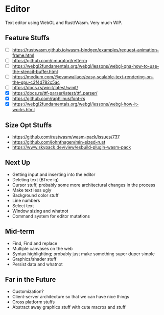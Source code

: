 # Editor
Text editor using WebGL and Rust/Wasm. Very much WIP.

## Feature Stuffs
- [ ] https://rustwasm.github.io/wasm-bindgen/examples/request-animation-frame.html
- [ ] https://github.com/cmuratori/refterm
- [ ] https://webgl2fundamentals.org/webgl/lessons/webgl-qna-how-to-use-the-stencil-buffer.html
- [ ] https://medium.com/@evanwallace/easy-scalable-text-rendering-on-the-gpu-c3f4d782c5ac
- [ ] https://docs.rs/winit/latest/winit/
- [x] https://docs.rs/ttf-parser/latest/ttf_parser/
- [x] https://github.com/raphlinus/font-rs
- [x] https://webgl2fundamentals.org/webgl/lessons/webgl-how-it-works.html

## Size Opt Stuffs
- https://github.com/rustwasm/wasm-pack/issues/737
- https://github.com/johnthagen/min-sized-rust
- https://www.skypack.dev/view/esbuild-plugin-wasm-pack

## Next Up
- Getting input and inserting into the editor
- Deleting text (BTree ig)
- Cursor stuff, probably some more architectural changes in the process
- Make text less ugly
- Background color stuff
- Line numbers
- Select text
- Window sizing and whatnot
- Command system for editor mutations

## Mid-term
- Find, Find and replace
- Multiple canvases on the web
- Syntax highlighting; probably just make something super duper simple
- Graphics/shader stuff
- Persist data and whatnot

## Far in the Future
- Customization?
- Client-server architecture so that we can have nice things
- Cross platform stuffs
- Abstract away graphics stuff with cute macros and stuff

